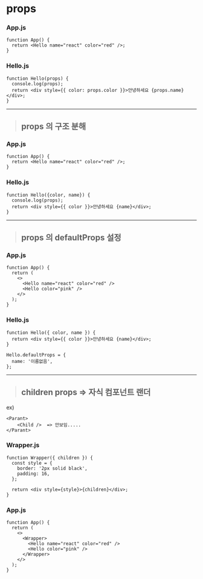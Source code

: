 # props

### App.js

```
function App() {
  return <Hello name="react" color="red" />;
}
```

### Hello.js

```
function Hello(props) {
  console.log(props);
  return <div style={{ color: props.color }}>안녕하세요 {props.name}</div>;
}
```

---

> ## props 의 구조 분해

### App.js

```
function App() {
  return <Hello name="react" color="red" />;
}
```

### Hello.js

```
function Hello({color, name}) {
  console.log(props);
  return <div style={{ color }}>안녕하세요 {name}</div>;
}
```

---

> ## props 의 defaultProps 설정

### App.js

```
function App() {
  return (
    <>
      <Hello name="react" color="red" />
      <Hello color="pink" />
    </>
  );
}
```

### Hello.js

```
function Hello({ color, name }) {
  return <div style={{ color }}>안녕하세요 {name}</div>;
}

Hello.defaultProps = {
  name: '이름없음',
};
```

---

> ## children props => 자식 컴포넌트 랜더

ex)

```
<Parant>
    <Child />  => 안보임.....
</Parant>
```

### Wrapper.js

```
function Wrapper({ children }) {
  const style = {
    border: '2px solid black',
    padding: 16,
  };

  return <div style={style}>{children}</div>;
}

```

### App.js

```
function App() {
  return (
    <>
      <Wrapper>
        <Hello name="react" color="red" />
        <Hello color="pink" />
      </Wrapper>
    </>
  );
}
```
